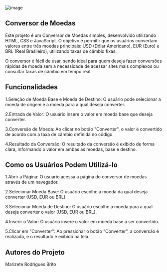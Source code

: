 ![image](https://github.com/user-attachments/assets/837068d1-0136-4862-a5cb-e16bd6948ec9)



## Conversor de Moedas

Este projeto é um Conversor de Moedas simples, desenvolvido utilizando HTML, CSS e JavaScript. O objetivo é permitir que os usuários convertam valores entre três moedas principais: USD (Dólar Americano), EUR (Euro) e BRL (Real Brasileiro), utilizando taxas de câmbio fixas.

O conversor é fácil de usar, sendo ideal para quem deseja fazer conversões rápidas de moeda sem a necessidade de acessar sites mais complexos ou consultar taxas de câmbio em tempo real.

## Funcionalidades 

1.Seleção de Moeda Base e Moeda de Destino: O usuário pode selecionar a moeda de origem e a moeda para a qual deseja converter.

2.Entrada de Valor: O usuário insere o valor em moeda base que deseja converter.

3.Conversão de Moeda: Ao clicar no botão "Converter", o valor é convertido de acordo com a taxa de câmbio definida no código.

4.Resultado da Conversão: O resultado da conversão é exibido de forma clara, informando o valor em ambas as moedas, base e destino.

## Como os Usuários Podem Utilizá-lo

1.Abrir a Página: O usuário acessa a página do conversor de moedas através de um navegador.

2.Selecionar Moeda Base: O usuário escolhe a moeda da qual deseja converter (USD, EUR ou BRL).

3.Selecionar Moeda de Destino: O usuário escolhe a moeda para a qual deseja converter o valor (USD, EUR ou BRL).

4.Inserir o Valor: O usuário insere o valor em moeda base a ser convertido.

5.Clicar em "Converter": Ao pressionar o botão "Converter", a conversão é realizada, e o resultado é exibido na tela.

## Autores do Projeto
Marizete Rodrigues Brito
